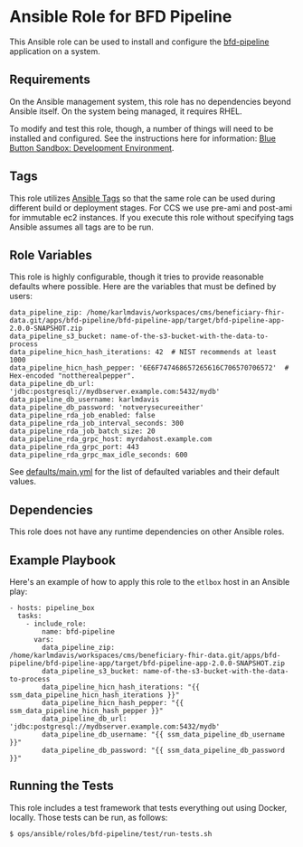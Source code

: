 Ansible Role for BFD Pipeline
=============================

This Ansible role can be used to install and configure the [bfd-pipeline](../../../../apps/bfd-pipeline) application on a system.

Requirements
------------

On the Ansible management system, this role has no dependencies beyond Ansible itself. On the system being managed, it requires RHEL.

To modify and test this role, though, a number of things will need to be installed and configured. See the instructions here for information: [Blue Button Sandbox: Development Environment](https://github.com/HHSIDEAlab/bluebutton-sandbox#development-environment).

Tags
----

This role utilizes [Ansible Tags](https://docs.ansible.com/ansible/latest/user_guide/playbooks_tags.html) so that the same role can be used during different build or deployment stages. For CCS we use pre-ami and post-ami for immutable ec2 instances. If you execute this role without specifying tags Ansible assumes all tags are to be run. 

Role Variables
--------------

This role is highly configurable, though it tries to provide reasonable defaults where possible. Here are the variables that must be defined by users:

    data_pipeline_zip: /home/karlmdavis/workspaces/cms/beneficiary-fhir-data.git/apps/bfd-pipeline/bfd-pipeline-app/target/bfd-pipeline-app-2.0.0-SNAPSHOT.zip
    data_pipeline_s3_bucket: name-of-the-s3-bucket-with-the-data-to-process
    data_pipeline_hicn_hash_iterations: 42  # NIST recommends at least 1000
    data_pipeline_hicn_hash_pepper: '6E6F747468657265616C706570706572'  # Hex-encoded "nottherealpepper".
    data_pipeline_db_url: 'jdbc:postgresql://mydbserver.example.com:5432/mydb'
    data_pipeline_db_username: karlmdavis
    data_pipeline_db_password: 'notverysecureeither'
    data_pipeline_rda_job_enabled: false
    data_pipeline_rda_job_interval_seconds: 300
    data_pipeline_rda_job_batch_size: 20
    data_pipeline_rda_grpc_host: myrdahost.example.com
    data_pipeline_rda_grpc_port: 443
    data_pipeline_rda_grpc_max_idle_seconds: 600

See [defaults/main.yml](./defaults/main.yml) for the list of defaulted variables and their default values.

Dependencies
------------

This role does not have any runtime dependencies on other Ansible roles.

Example Playbook
----------------

Here's an example of how to apply this role to the `etlbox` host in an Ansible play:

    - hosts: pipeline_box
      tasks:
        - include_role:
            name: bfd-pipeline
          vars:
            data_pipeline_zip: /home/karlmdavis/workspaces/cms/beneficiary-fhir-data.git/apps/bfd-pipeline/bfd-pipeline-app/target/bfd-pipeline-app-2.0.0-SNAPSHOT.zip
            data_pipeline_s3_bucket: name-of-the-s3-bucket-with-the-data-to-process
            data_pipeline_hicn_hash_iterations: "{{ ssm_data_pipeline_hicn_hash_iterations }}"
            data_pipeline_hicn_hash_pepper: "{{ ssm_data_pipeline_hicn_hash_pepper }}"
            data_pipeline_db_url: 'jdbc:postgresql://mydbserver.example.com:5432/mydb'
            data_pipeline_db_username: "{{ ssm_data_pipeline_db_username }}"
            data_pipeline_db_password: "{{ ssm_data_pipeline_db_password }}"

Running the Tests
-----------------

This role includes a test framework that tests everything out using Docker, locally.
Those tests can be run, as follows:

    $ ops/ansible/roles/bfd-pipeline/test/run-tests.sh

